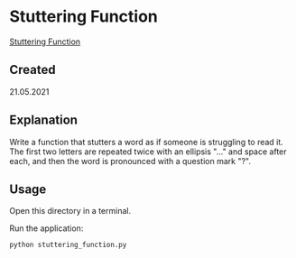 # Stuttering Function
[Stuttering Function](https://edabit.com/challenge/gt9LLufDCMHKMioh2)

## Created
21.05.2021

## Explanation
Write a function that stutters a word as if someone is struggling to read it. The first two letters are repeated twice with an ellipsis "..." and space after each, and then the word is pronounced with a question mark "?".

## Usage
Open this directory in a terminal.

Run the application:

```shell
python stuttering_function.py
```
